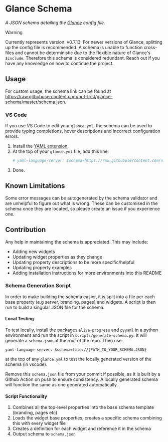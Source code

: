 # Glance Schema
*A JSON schema detailing the [Glance](https://github.com/glanceapp/glance) config file.*

> [!WARNING]
> Currently represents version: v0.7.13. For newer versions of Glance, splitting up the config file is recommended. A schema is unable to function cross-files and cannot be deterministic due to the flexible nature of Glance's `$include`. Therefore this schema is considered redundant. Reach out if you have any knowledge on how to continue the project.

## Usage
For custom usage, the schema link can be found at https://raw.githubusercontent.com/not-first/glance-schema/master/schema.json.

### VS Code
If you use VS Code to edit your `glance.yml`, the schema can be used to provide typing completions, hover descriptions and incorrect configuration errors.

1. Install the [YAML extension](https://marketplace.visualstudio.com/items?itemName=redhat.vscode-yaml).
2. At the top of your `glance.yml` file, add this line:
   ```yaml
   # yaml-language-server: $schema=https://raw.githubusercontent.com/not-first/glance-schema/master/schema.json
   ```
  3. Done.

## Known Limitations
Some error messages can be autogenerated by the schema validator and are unhelpful to figure out what is wrong. These can be customised in the schema once they are located, so please create an issue if you experience one.

## Contribution

Any help in maintaining the schema is appreciated. This may include:
- Adding new widgets
- Updating widget properties as they change
- Updating property descriptions to be more specific/helpful
- Updating property examples
- Adding installation instructions for more environments into this README

### Schema Generation Script
In order to make building the schema easier, it is split into a file per each base property (e.g server, branding, pages) and widgets. A script is then run to build a singular JSON file for the schema.

#### Local Testing
To test locally, install the packages `alive-progress` and `pyyaml` in a python environment and run the script in `scripts/generate-schema.py`. It will generate a `schema.json` at the root of the repo. Then use:
```
yaml-language-server: $schema=file://{PATH_TO_YOUR_SCHEMA.JSON}
```
at the top of any `glance.yml` to test the locally generated version of the schema (in vscode).

Remove this `schema.json` file from your commit if possible, as it is built by a Github Action on push to ensure consistency. A locally generated schema will function the same as one generated automatically.

#### Script Functionality
1. Combines all the top-level properties into the base schema template (branding, pages etc)
2. Loads the widget base properties, creates a specific schema combining this with every widget file
3. Creates a definition for each widget and reference it in the schema
4. Output schema to `schema.json`

